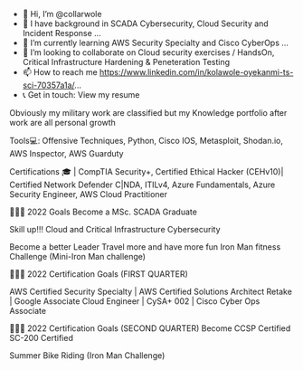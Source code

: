- 👋 Hi, I’m @collarwole
- 👀 I have background in SCADA Cybersecurity, Cloud Security and Incident Response ...
- 🌱 I’m currently learning AWS Security Specialty and Cisco CyberOps ...
- 💞️ I’m looking to collaborate on Cloud security exercises / HandsOn, Critical Infrastructure Hardening & Peneteration Testing
- 📫 How to reach me https://www.linkedin.com/in/kolawole-oyekanmi-ts-sci-70357a1a/...
- 📞 Get in touch: View my resume

<!---
collarwole/collarwole is a ✨ special ✨ repository because its `README.md` (this file) appears on your GitHub profile.
You can click the Preview link to take a look at your changes.
--->

Obviously my military work are classified but my Knowledge portfolio after work are all personal growth

Tools💻: Offensive Techniques, Python, Cisco IOS, Metasploit, Shodan.io, AWS Inspector, AWS Guarduty

Certifications 🎓  | CompTIA Security+, Certified Ethical Hacker (CEHv10)| Certified Network Defender C|NDA, ITILv4, Azure Fundamentals, Azure Security Engineer, AWS Cloud Practitioner

👩🏾‍💻 2022 Goals
Become a MSc. SCADA Graduate

Skill up!!! Cloud and Critical Infrastructure Cybersecurity

Become a better Leader
Travel more and have more fun 
Iron Man fitness Challenge (Mini-Iron Man challenge) 


👩🏾‍💻 2022 Certification Goals (FIRST QUARTER)

 AWS Certified Security Specialty | AWS Certified Solutions Architect Retake | Google Associate Cloud Engineer | CySA+ 002 | Cisco Cyber Ops Associate
 
 👩🏾‍💻 2022 Certification Goals (SECOND QUARTER)
 Become CCSP Certified 
 SC-200 Certified 
 
 Summer Bike Riding (Iron Man Challenge) 
